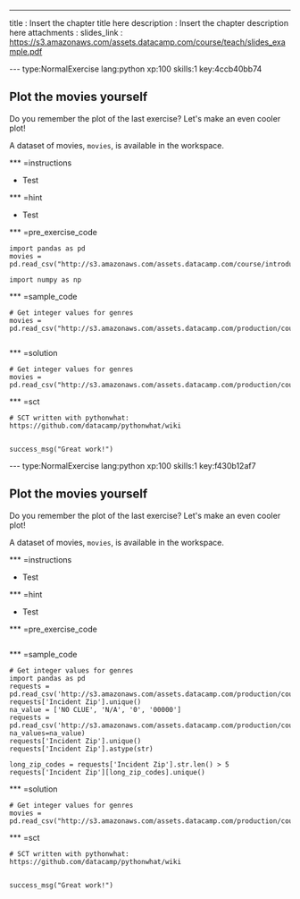 ---
title       : Insert the chapter title here
description : Insert the chapter description here
attachments :
  slides_link : https://s3.amazonaws.com/assets.datacamp.com/course/teach/slides_example.pdf


--- type:NormalExercise lang:python xp:100 skills:1 key:4ccb40bb74
## Plot the movies yourself

Do you remember the plot of the last exercise? Let's make an even cooler plot!

A dataset of movies, `movies`, is available in the workspace.

*** =instructions
- Test

*** =hint
- Test

*** =pre_exercise_code
```{python}
import pandas as pd
movies = pd.read_csv("http://s3.amazonaws.com/assets.datacamp.com/course/introduction_to_r/movies.csv")

import numpy as np
```

*** =sample_code
```{python}
# Get integer values for genres
movies = pd.read_csv("http://s3.amazonaws.com/assets.datacamp.com/production/course_1983/datasets/311_Service_Requests.csv")


```

*** =solution
```{python}
# Get integer values for genres
movies = pd.read_csv("http://s3.amazonaws.com/assets.datacamp.com/production/course_1983/datasets/311_Service_Requests.csv")

```

*** =sct
```{python}
# SCT written with pythonwhat: https://github.com/datacamp/pythonwhat/wiki


success_msg("Great work!")
```
--- type:NormalExercise lang:python xp:100 skills:1 key:f430b12af7
## Plot the movies yourself

Do you remember the plot of the last exercise? Let's make an even cooler plot!

A dataset of movies, `movies`, is available in the workspace.

*** =instructions
- Test

*** =hint
- Test

*** =pre_exercise_code
```{python}

```

*** =sample_code
```{python}
# Get integer values for genres
import pandas as pd
requests = pd.read_csv('http://s3.amazonaws.com/assets.datacamp.com/production/course_1983/datasets/311_Service_Requests.csv')
requests['Incident Zip'].unique()
na_value = ['NO CLUE', 'N/A', '0', '00000']
requests = pd.read_csv('http://s3.amazonaws.com/assets.datacamp.com/production/course_1983/datasets/311_Service_Requests.csv', na_values=na_value)
requests['Incident Zip'].unique()
requests['Incident Zip'].astype(str)

long_zip_codes = requests['Incident Zip'].str.len() > 5
requests['Incident Zip'][long_zip_codes].unique()
```

*** =solution
```{python}
# Get integer values for genres
movies = pd.read_csv("http://s3.amazonaws.com/assets.datacamp.com/production/course_1983/datasets/311_Service_Requests.csv")

```

*** =sct
```{python}
# SCT written with pythonwhat: https://github.com/datacamp/pythonwhat/wiki


success_msg("Great work!")
```
